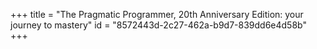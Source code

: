 +++
title = "The Pragmatic Programmer, 20th Anniversary Edition: your journey to mastery"
id = "8572443d-2c27-462a-b9d7-839dd6e4d58b"
+++